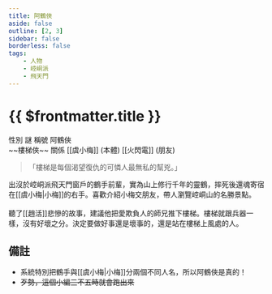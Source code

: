 ```yaml
---
title: 阿鶴俠
aside: false
outline: [2, 3]
sidebar: false
borderless: false
tags:
    - 人物
    - 崆峒派
    - 飛天門
---
```


# {{ $frontmatter.title }}

<ChTabs position="bottom">
	<ChTab title="阿鶴俠">
		<Ch src='/images/characters/special805/special.png' position='right'/>
		<ChName nameZh='阿鶴俠' nameEn='A He Xia' position='right' />
		<ChTable>
			<ChTr>
				<ChTd isTitle=true>
					性別
				</ChTd>
				<ChTd>
					謎
				</ChTd>
			</ChTr>
			<ChTr>
				<ChTd isTitle=true>
					稱號
				</ChTd>
				<ChTd>
					阿鶴俠<br>~~樓梯俠~~
				</ChTd>
			</ChTr>
			<ChTr>
				<ChTd isTitle=true position='center'>
					關係
				</ChTd>
			</ChTr>
			<ChTr>
				<ChTd position='center'>
					[[虞小梅]] (本體)
				</ChTd>
			</ChTr>
			<ChTr>
				<ChTd position='center'>
					[[火閃電]] (朋友)
				</ChTd>
			</ChTr>
		</ChTable>
	</ChTab>
	<ChTab title="出來玩！">
		<Ch src='/images/characters/special805/special2.png' position='right'/>
		<ChName nameZh='阿鶴俠' nameEn='A He Xia' position='right' />
	</ChTab>
</ChTabs>

> 「樓梯是每個渴望復仇的可憐人最無私的幫兇。」

出沒於崆峒派飛天門窗戶的鶴手前輩，實為山上修行千年的靈鶴，摔死後還魂寄宿在[[虞小梅|小梅]]的右手。喜歡介紹小梅交朋友，帶人瀏覽崆峒山的名勝景點。
<br><br>
聽了[[趙活]]悲慘的故事，建議他把愛欺負人的師兄推下樓梯。樓梯就跟兵器一樣，沒有好壞之分。決定要做好事還是壞事的，還是站在樓梯上風處的人。

## 備註

- 系統特別把鶴手與[[虞小梅|小梅]]分兩個不同人名，所以阿鶴俠是真的！
- ~~歹勢，這個小編三不五時就會跑出來~~
